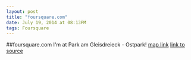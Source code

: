```yaml
---
layout: post
title: "foursquare.com"
date: July 19, 2014 at 08:13PM
tags: Foursquare
---
```

##foursquare.com
I'm at Park am Gleisdreieck - Ostpark! [map link](http://ift.tt/1kB9r40)
[link to source](http://ift.tt/1kGCujI) 
